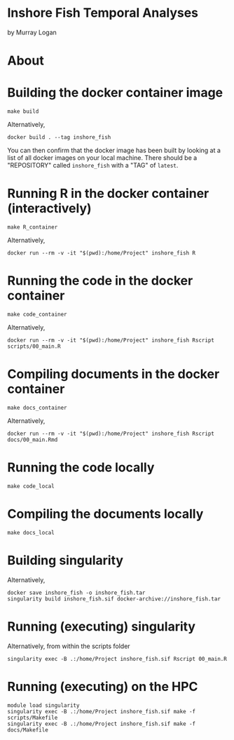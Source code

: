 # Inshore Fish Temporal Analyses
by Murray Logan

# About

# Building the docker container image

```{build docker, engine='bash', results='markdown', eval=FALSE}
make build
```

Alternatively,

```{build docker alt, engine='bash', results='markdown', eval=FALSE}
docker build . --tag inshore_fish
```

You can then confirm that the docker image has been built by looking
at a list of all docker images on your local machine.  There should be
a "REPOSITORY" called `inshore_fish` with a "TAG" of `latest`.

# Running R in the docker container (interactively)

```{run docker, engine='bash', results='markdown', eval=FALSE}
make R_container
```

Alternatively,

```{run docker alt, engine='bash', results='markdown', eval=FALSE}
docker run --rm -v -it "$(pwd):/home/Project" inshore_fish R
```

# Running the code in the docker container

```{run docker code container, engine='bash', results='markdown', eval=FALSE}
make code_container
```

Alternatively,

```{run docker code container alt, engine='bash', results='markdown', eval=FALSE}
docker run --rm -v -it "$(pwd):/home/Project" inshore_fish Rscript scripts/00_main.R
```

# Compiling documents in the docker container

```{run docker docs container, engine='bash', results='markdown', eval=FALSE}
make docs_container
```

Alternatively,

```{run docker docs container alt, engine='bash', results='markdown', eval=FALSE}
docker run --rm -v -it "$(pwd):/home/Project" inshore_fish Rscript docs/00_main.Rmd
```

# Running the code locally 

```{run docker code local, engine='bash', results='markdown', eval=FALSE}
make code_local
```

# Compiling the documents locally 

```{run docker docs local, engine='bash', results='markdown', eval=FALSE}
make docs_local
```

# Building singularity

Alternatively,

```{build singularity alt, engine='bash', results='markdown', eval=FALSE}
docker save inshore_fish -o inshore_fish.tar 
singularity build inshore_fish.sif docker-archive://inshore_fish.tar
```

# Running (executing) singularity

Alternatively, from within the scripts folder

```{run singularity alt, engine='bash', results='markdown', eval=FALSE}
singularity exec -B .:/home/Project inshore_fish.sif Rscript 00_main.R
```

# Running (executing) on the HPC
```{run singularity make, engine='bash', results='markdown', eval=FALSE}
module load singularity
singularity exec -B .:/home/Project inshore_fish.sif make -f scripts/Makefile
singularity exec -B .:/home/Project inshore_fish.sif make -f docs/Makefile
```
